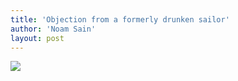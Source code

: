 ```yaml
---
title: 'Objection from a formerly drunken sailor'
author: 'Noam Sain'
layout: post
---
```


![](https://1.bp.blogspot.com/_8aN4krk1nsk/TG_NX0ksuXI/AAAAAAAAAeY/VGxTU-lunM8/s1024/20100424drunken-sailor.jpg)
